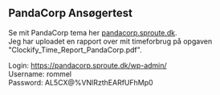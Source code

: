 <h2>PandaCorp Ansøgertest</h2>

Se mit PandaCorp tema her <a href="https://pandacorp.sproute.dk/" target="blank">pandacorp.sproute.dk</a>. <br>
Jeg har uploadet en rapport over mit timeforbrug på opgaven "Clockify_Time_Report_PandaCorp.pdf".

Login: https://pandacorp.sproute.dk/wp-admin/<br>
Username: rommel<br>
Password: AL5CX@%VNlRzthEARfUFhMp0<br>
